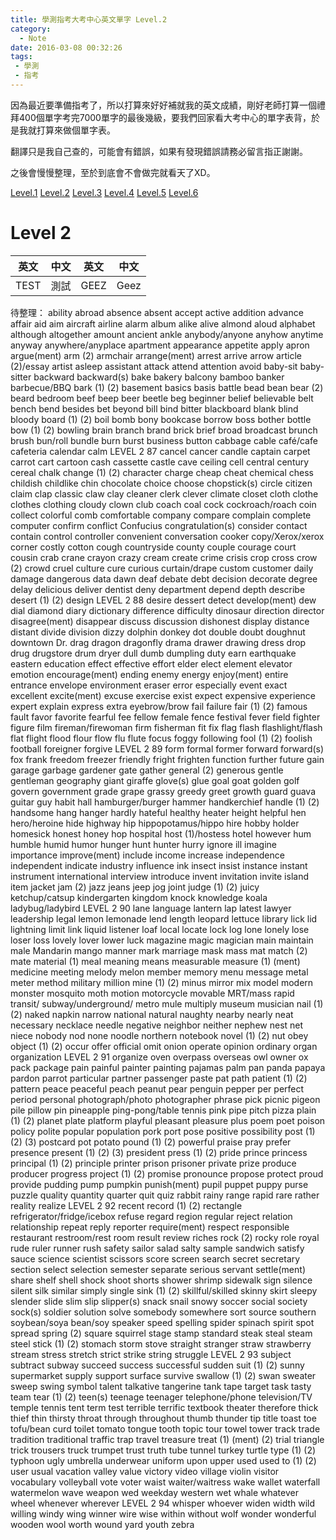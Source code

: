```yaml
---
title: 學測指考大考中心英文單字 Level.2
category:
  - Note
date: 2016-03-08 00:32:26
tags:
 - 學測
 - 指考
---
```



因為最近要準備指考了，所以打算來好好補就我的英文成績，剛好老師打算一個禮拜400個單字考完7000單字的最後幾級，要我們回家看大考中心的單字表背，於是我就打算來做個單字表。

翻譯只是我自己查的，可能會有錯誤，如果有發現錯誤請務必留言指正謝謝。

之後會慢慢整理，至於到底會不會做完就看天了XD。

<!--more-->

[Level.1](/note-2016-0308學測指考大考中心英文單字-Level-1/)
[Level.2](/note-2016-0308學測指考大考中心英文單字-Level-2/)
[Level.3](/note-2016-0308學測指考大考中心英文單字-Level-3/)
[Level.4](/note-2016-0308學測指考大考中心英文單字-Level-4/)
[Level.5](/note-2016-0308學測指考大考中心英文單字-Level-5/)
[Level.6](/note-2016-0308學測指考大考中心英文單字-Level-6/)

# Level 2

|英文|中文|英文|中文|
|-------|--|--|--|
|TEST|測試|GEEZ|Geez|


待整理：
ability
abroad
absence
absent
accept
active
addition
advance
affair
aid
aim
aircraft
airline
alarm
album
alike
alive
almond
aloud
alphabet
although
altogether
amount
ancient
ankle
anybody/anyone
anyhow
anytime
anyway
anywhere/anyplace
apartment
appearance
appetite
apply
apron
argue(ment)
arm (2)
armchair
arrange(ment)
arrest
arrive
arrow
article (2)/essay
artist
asleep
assistant
attack
attend
attention
avoid
baby-sit
baby-sitter
backward
backward(s)
bake
bakery
balcony
bamboo
banker
barbecue/BBQ
bark (1) (2)
basement
basics
basis
battle
bead
bean
bear (2)
beard
bedroom
beef
beep
beer
beetle
beg
beginner
belief
believable
belt
bench
bend
besides
bet
beyond
bill
bind
bitter
blackboard
blank
blind
bloody
board (1) (2)
boil
bomb
bony
bookcase
borrow
boss
bother
bottle
bow (1) (2)
bowling
brain
branch
brand
brick
brief
broad
broadcast
brunch
brush
bun/roll
bundle
burn
burst
business
button
cabbage
cable
café/cafe
cafeteria
calendar
calm 
LEVEL 2
 87
cancel
cancer
candle
captain
carpet
carrot
cart
cartoon
cash
cassette
castle
cave
ceiling
cell
central
century
cereal
chalk
change (1) (2)
character
charge
cheap
cheat
chemical
chess
childish
childlike
chin
chocolate
choice
choose
chopstick(s)
circle
citizen
claim
clap
classic
claw
clay
cleaner
clerk
clever
climate
closet
cloth
clothe
clothes
clothing
cloudy
clown
club
coach
coal
cock
cockroach/roach
coin
collect
colorful
comb
comfortable
company
compare
complain
complete
computer
confirm
conflict
Confucius
congratulation(s)
consider
contact
contain
control
controller
convenient
conversation
cooker
copy/Xerox/xerox
corner
costly
cotton
cough
countryside
county
couple
courage
court
cousin
crab
crane
crayon
crazy
cream
create
crime
crisis
crop
cross
crow (2)
crowd
cruel
culture
cure
curious
curtain/drape
custom
customer
daily
damage
dangerous
data
dawn
deaf
debate
debt
decision
decorate
degree
delay
delicious
deliver
dentist
deny
department
depend
depth
describe
desert (1) (2)
design 
LEVEL 2
 88
desire
dessert
detect
develop(ment)
dew
dial
diamond
diary
dictionary
difference
difficulty
dinosaur
direction
director
disagree(ment)
disappear
discuss
discussion
dishonest
display
distance
distant
divide
division
dizzy
dolphin
donkey
dot
double
doubt
doughnut
downtown
Dr.
drag
dragon
dragonfly
drama
drawer
drawing
dress
drop
drug
drugstore
drum
dryer
dull
dumb
dumpling
duty
earn
earthquake
eastern
education
effect
effective
effort
elder
elect
element
elevator
emotion
encourage(ment)
ending
enemy
energy
enjoy(ment)
entire
entrance
envelope
environment
eraser
error
especially
event
exact
excellent
excite(ment)
excuse
exercise
exist
expect
expensive
experience
expert
explain
express
extra
eyebrow/brow
fail
failure
fair (1) (2)
famous
fault
favor
favorite
fearful
fee
fellow
female
fence
festival
fever
field
fighter
figure
film
fireman/firewoman
firm
fisherman
fit
fix
flag
flash
flashlight/flash
flat
flight
flood
flour
flow
flu
flute
focus
foggy
following
fool (1) (2)
foolish
football
foreigner
forgive 
LEVEL 2
 89
form
formal
former
forward
forward(s)
fox
frank
freedom
freezer
friendly
fright
frighten
function
further
future
gain
garage
garbage
gardener
gate
gather
general (2)
generous
gentle
gentleman
geography
giant
giraffe
glove(s)
glue
goal
goat
golden
golf
govern
government
grade
grape
grassy
greedy
greet
growth
guard
guava
guitar
guy
habit
hall
hamburger/burger
hammer
handkerchief
handle (1) (2)
handsome
hang
hanger
hardly
hateful
healthy
heater
height
helpful
hen
hero/heroine
hide
highway
hip
hippopotamus/hippo
hire
hobby
holder
homesick
honest
honey
hop
hospital
host (1)/hostess
hotel
however
hum
humble
humid
humor
hunger
hunt
hunter
hurry
ignore
ill
imagine
importance
improve(ment)
include
income
increase
independence
independent
indicate
industry
influence
ink
insect
insist
instance
instant
instrument
international
interview
introduce
invent
invitation
invite
island
item
jacket
jam (2)
jazz
jeans
jeep
jog
joint
judge (1) (2)
juicy
ketchup/catsup
kindergarten
kingdom
knock
knowledge
koala
ladybug/ladybird 
LEVEL 2
 90
lane
language
lantern
lap
latest
lawyer
leadership
legal
lemon
lemonade
lend
length
leopard
lettuce
library
lick
lid
lightning
limit
link
liquid
listener
loaf
local
locate
lock
log
lone
lonely
lose
loser
loss
lovely
lover
lower
luck
magazine
magic
magician
main
maintain
male
Mandarin
mango
manner
mark
marriage
mask
mass
mat
match (2)
mate
material (1)
meal
meaning
means
measurable
measure (1) (ment)
medicine
meeting
melody
melon
member
memory
menu
message
metal
meter
method
military
million
mine (1) (2)
minus
mirror
mix
model
modern
monster
mosquito
moth
motion
motorcycle
movable
MRT/mass rapid transit/
subway/underground/
metro
mule
multiply
museum
musician
nail (1) (2)
naked
napkin
narrow
national
natural
naughty
nearby
nearly
neat
necessary
necklace
needle
negative
neighbor
neither
nephew
nest
net
niece
nobody
nod
none
noodle
northern
notebook
novel (1) (2)
nut
obey
object (1) (2)
occur
offer
official
omit
onion
operate
opinion
ordinary
organ
organization 
LEVEL 2
 91
organize
oven
overpass
overseas
owl
owner
ox
pack
package
pain
painful
painter
painting
pajamas
palm
pan
panda
papaya
pardon
parrot
particular
partner
passenger
paste
pat
path
patient (1) (2)
pattern
peace
peaceful
peach
peanut
pear
penguin
pepper
per
perfect
period
personal
photograph/photo
photographer
phrase
pick
picnic
pigeon
pile
pillow
pin
pineapple
ping-pong/table tennis
pink
pipe
pitch
pizza
plain (1) (2)
planet
plate
platform
playful
pleasant
pleasure
plus
poem
poet
poison
policy
polite
popular
population
pork
port
pose
positive
possibility
post (1) (2) (3)
postcard
pot
potato
pound (1) (2)
powerful
praise
pray
prefer
presence
present (1) (2) (3)
president
press (1) (2)
pride
prince
princess
principal (1) (2)
principle
printer
prison
prisoner
private
prize
produce
producer
progress
project (1) (2)
promise
pronounce
propose
protect
proud
provide
pudding
pump
pumpkin
punish(ment)
pupil
puppet
puppy
purse
puzzle
quality
quantity
quarter
quit
quiz
rabbit
rainy
range
rapid
rare
rather
reality
realize 
LEVEL 2
 92
recent
record (1) (2)
rectangle
refrigerator/fridge/icebox
refuse
regard
region
regular
reject
relation
relationship
repeat
reply
reporter
require(ment)
respect
responsible
restaurant
restroom/rest room
result
review
riches
rock (2)
rocky
role
royal
rude
ruler
runner
rush
safety
sailor
salad
salty
sample
sandwich
satisfy
sauce
science
scientist
scissors
score
screen
search
secret
secretary
section
select
selection
semester
separate
serious
servant
settle(ment)
share
shelf
shell
shock
shoot
shorts
shower
shrimp
sidewalk
sign
silence
silent
silk
similar
simply
single
sink (1) (2)
skillful/skilled
skinny
skirt
sleepy
slender
slide
slim
slip
slipper(s)
snack
snail
snowy
soccer
social
society
sock(s)
soldier
solution
solve
somebody
somewhere
sort
source
southern
soybean/soya bean/soy
speaker
speed
spelling
spider
spinach
spirit
spot
spread
spring (2)
square
squirrel
stage
stamp
standard
steak
steal
steam
steel
stick (1) (2)
stomach
storm
stove
straight
stranger
straw
strawberry
stream
stress
stretch
strict
strike
string
struggle 
LEVEL 2
 93
subject
subtract
subway
succeed
success
successful
sudden
suit (1) (2)
sunny
supermarket
supply
support
surface
survive
swallow (1) (2)
swan
sweater
sweep
swing
symbol
talent
talkative
tangerine
tank
tape
target
task
tasty
team
tear (1) (2)
teen(s)
teenage
teenager
telephone/phone
television/TV
temple
tennis
tent
term
test
terrible
terrific
textbook
theater
therefore
thick
thief
thin
thirsty
throat
through
throughout
thumb
thunder
tip
title
toast
toe
tofu/bean curd
toilet
tomato
tongue
tooth
topic
tour
towel
tower
track
trade
tradition
traditional
traffic
trap
travel
treasure
treat (1) (ment) (2)
trial
triangle
trick
trousers
truck
trumpet
trust
truth
tube
tunnel
turkey
turtle
type (1) (2)
typhoon
ugly
umbrella
underwear
uniform
upon
upper
used
used to (1) (2)
user
usual
vacation
valley
value
victory
video
village
violin
visitor
vocabulary
volleyball
vote
voter
waist
waiter/waitress
wake
wallet
waterfall
watermelon
wave
weapon
wed
weekday
western
wet
whale
whatever
wheel
whenever
wherever 
LEVEL 2
 94
whisper
whoever
widen
width
wild
willing
windy
wing
winner
wire
wise
within
without
wolf
wonder
wonderful
wooden
wool
worth
wound
yard
youth
zebra 